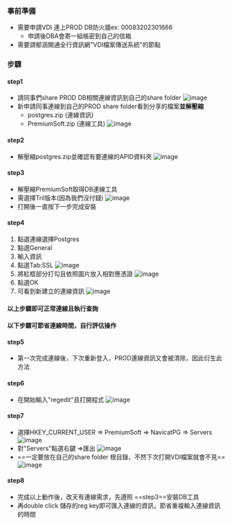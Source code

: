 ### 事前準備
- 需要申請VDI 連上PROD DB防火牆ex: 00083202301666
    - 申請後DBA會寄一組帳密到自己的信箱
- 需要請郁涵開通全行資訊網"VDI檔案傳送系統"的節點
### 步驟

#### step1
- 請同事們share PROD DB相關連線資訊到自己的share folder
![image](https://hackmd.io/_uploads/ByrK5YaN6.png)
- 新申請同事連線到自己的PROD share folder看到分享的檔案**並解壓縮**
    - postgres.zip (連線資訊)
    - PremiumSoft.zip (連線工具)
![image](https://hackmd.io/_uploads/BJ1OsKaNa.png)

#### step2
 - 解壓縮postgres.zip並確認有要連線的APID資料夾
 ![image](https://hackmd.io/_uploads/BkUJyq6Ep.png)

#### step3
 - 解壓縮PremiumSoft取得DB連線工具
 - 需選擇Tril版本(因為我們沒付錢)
 ![image](https://hackmd.io/_uploads/rJyN3Yp4T.png)
 - 打開後一直按下一步完成安裝

#### step4
 1. 點選連線選擇Postgres
 2. 點選General
 3. 輸入資訊
 4. 點選Tab:SSL
 ![image](https://hackmd.io/_uploads/rJO8lc6Na.png)
 5. 將紅框部分打勾且依照圖片放入相對應憑證
 ![image](https://hackmd.io/_uploads/ryK--5a4T.png)
 6. 點選OK
 7. 可看到新建立的連線資訊
 ![image](https://hackmd.io/_uploads/BJNUb5TEp.png)

#### 以上步驟即可正常連線且執行查詢

#### 以下步驟可節省連線時間，自行評估操作
#### step5
 - 第一次完成連線後，下次重新登入，PROD連線資訊又會被清除，因此衍生此方法
#### step6
 - 在開始輸入"regedit"且打開程式
 ![image](https://hackmd.io/_uploads/HkGpMqp4a.png)
#### step7
 - 選擇HKEY_CURRENT_USER => PremiumSoft => NavicatPG => Servers
![image](https://hackmd.io/_uploads/rkzwXcpET.png)
 - 對"Servers"點選右鍵 =>匯出
![image](https://hackmd.io/_uploads/HJ2C7qpN6.png)
 - ==一定要放在自己的share folder 根目錄，不然下次打開VDI檔案就會不見==
 ![image](https://hackmd.io/_uploads/BJoME5aNa.png)
#### step8
 - 完成以上動作後，改天有連線需求，先遵照 ==step3==安裝DB工具
 - 再double click 儲存的reg key即可匯入連線的資訊，節省重複輸入連線資訊的時間